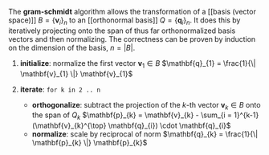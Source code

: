 
The **gram-schmidt** algorithm allows the transformation of a [[basis (vector space)]] $B = \{ \mathbf{v}_{i} \}_{n}$ to an [[orthonormal basis]] $Q = \{ \mathbf{q}_{i} \}_{n}$. It does this by iteratively projecting onto the span of thus far orthonormalized basis vectors and then normalizing. The correctness can be proven by induction on the dimension of the basis, $n = |B|$.

1. **initialize**: normalize the first vector $\mathbf{v}_{1} \in B$
	$\mathbf{q}_{1} = \frac{1}{\| \mathbf{v}_{1} \|} \mathbf{v}_{1}$

2. **iterate**: `for k in 2 .. n`
	- **orthogonalize**: subtract the projection of the $k$-th vector $\mathbf{v}_{k} \in B$ onto the span of $Q_{k}$
		$\mathbf{p}_{k} = \mathbf{v}_{k} - \sum_{i = 1}^{k-1} (\mathbf{v}_{k}^{\top} \mathbf{q}_{i}) \cdot \mathbf{q}_{i}$
	- **normalize**: scale by reciprocal of norm
		$\mathbf{q}_{k} = \frac{1}{\| \mathbf{p}_{k} \|} \mathbf{p}_{k}$
